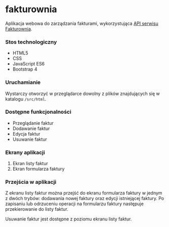 # fakturownia
Aplikacja webowa do zarządzania fakturami, wykorzystująca [API serwisu Fakturownia](https://app.fakturownia.pl/api).

### Stos technologiczny

- HTML5
- CSS
- JavaScript ES6
- Bootstrap 4

### Uruchamianie

Wystarczy otworzyć w przeglądarce dowolny z plików znajdujących się w katalogu `/src/html`.

### Dostępne funkcjonalności

- Przeglądanie faktur
- Dodawanie faktur
- Edycja faktur
- Usuwanie faktur

### Ekrany aplikacji

1. Ekran listy faktur
2. Ekran formularza faktury

### Przejścia w aplikacji

Z ekranu listy faktur można przejść do ekranu formularza faktury w jednym z dwóch trybów: dodawania nowej faktury oraz edycji istniejącej faktury. Po zapisaniu lub odrzuceniu operacji na formularzu faktury następuje przekierowanie do listy faktur.

Usuwanie faktur jest dostępne z poziomu ekranu listy faktur.
